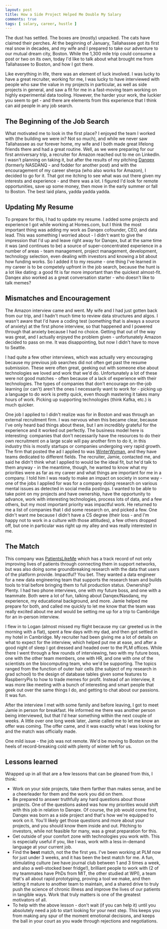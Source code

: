 ```yaml
---
layout: post
title: How a Side Project Helped Me Double My Salary
comments: true
tags: [ salary, career, hustle ]
---
```


The dust has settled. The boxes are (mostly) unpacked. The cats have claimed their perches. At the beginning of January, Tallahassee got its first real snow in decades, and my wife and I prepared to take our adventure to our mutual dream city, Boston. While the 1,300 mile trip could consume a post or two on its own, today I'd like to talk about what brought me from Tallahassee to Boston, and how I got there.  

Like everything in life, there was an element of luck involved. I was lucky to have a great recruiter, working for me, I was lucky to have interviewed with people who saw the value in my projects in particular, as well as side projects in general, and saw a fit for me in a fast-moving team working on highly experimental data tooling. However, the harder your work, the luckier you seem to get - and there are elements from this experience that I think can aid people in any job search. 

## The Beginning of the Job Search
What motivated me to look in the first place? I enjoyed the team I worked with (the building we were in? Not so much), and while we never saw Tallahassee as our forever home, my wife and I both made great lifelong friends there and had a great routine. Well, as we were preparing for our first anniversary trip, a recruiter for Amazon reached out to me on LinkedIn. I wasn't planning on taking it, but after the results of my pitching [Danqex](https://danqex.com) (formerly NASDANQ - and fodder for another post) and with the encouragement of my career sherpa (who also works for Amazon), I decided to go for it. That got me itching to see what was out there given my interests and experience - and there was a lot. I figured I'd look for remote opportunities, save up some money, then move in the early summer or fall to Boston. The best laid plans, yadda yadda yadda. 

## Updating My Resume
To prepare for this, I had to update my resume. I added some projects and experience I got while working at Homes.com, but I think the most important thing was adding my work as Danqex cofounder, CEO, and data lead. This was something I worried about - I didn't want to give the impression that I'd up and leave right away for Danqex, but at the same time it was (and continues to be) a source of super-concentrated experience in a number of areas - team management, project management, development, technology selection, even dealing with investors and knowing a bit about how funding works. So I added it to my resume - one thing I've learned in my career is to be competely upfront in the job search, because the hunt is a lot like dating: a good fit is far more important than the quickest almost-fit. Danqex also worked as a great conversation starter - who doesn't like to talk memes? 

## Mismatches and Encouragement
The Amazon interview came and went. My wife and I had just gotten back from our trip, and I hadn't much time to review data structures and algos. I wasn't aware that I'd have a coding test (something that is always a source of anxiety) at the first phone interview, so that happened and I powered through that anxiety because I had no choice. Getting that out of the way was great, and I actually enjoyed the problem given - unfortunately Amazon decided to pass on me. It was disappointing, but now I didn't have to move to Seattle. 

I had quite a few other interviews, which was actually very encouraging because my previous job searches did not often get past the resume submission. These were often great, geeking out with someone else about technologies we loved and work that we'd do. Unfortunately a lot of these were not good matches - often because of a lack of experience with their technologies. The types of companies that don't encourage on-the-job learning (or can't) aren't the ones I necessarily want to work for - picking up a language to do work is pretty quick, even though mastering it takes many hours of work. Picking up supporting technologies (think Kafka, etc.) is much quicker.

One job I applied to I didn't realize was for in Boston and was through an external recruitment firm. I was nervous when this became clear, because I've only heard bad things about these, but I am incredibly grateful for the experience and it worked out perfectly. The business model here is interesting: companies that don't necessarily have the resources to do their own recruitment on a large scale will pay another firm to do it, in this industry this is mostly startups or companies undergoing very rapid growth. The firm that posted the ad I applied to was [WinterWyman](https://www.winterwyman.com), and they have teams dedicated to different fields. The recruiter, Jamie, contacted me, and said he didn't think what I applied to would be the ideal fit, but he'd talk to them anyway - in the meantime, though, he wanted to know what my priorities were as far as my career and what things are important for me in a company. I told him I was ready to make an impact on society in some way - one of the jobs I applied for was for a company doing research on various mental issues as detected in social media postings. I wanted to be able to take point on my projects and have ownership, have the opportunity to advance, work with interesting technologies, process lots of data, and a few others, but my most important priority was impactful work. He returned to me a list of companies that I did some research on, and picked a few. One didn't want me because I didn't have a CS degree (their loss - and I'm happy not to work in a culture with those attitudes), a few others dropped off, but one in particular was right up my alley and was really interested in me.

## The Match
This company was [PatientsLikeMe](https://patientslikeme.com) which has a track record of not only improving lives of patients through connecting them in support networks, but was also doing some groundbreaking research with the data that users of the platform provide. Impactful? You bet. They wanted a data engineer for a new data engineering team that supports the research team and builds tools to trial before bringing them to full production status. Ownership? Plenty. I had two phone interviews, one with my future boss, and one with a teammate. Both were a lot of fun, talking about Danqex/Nasdanq, my experience, my educational background, and more. Jamie helped me prepare for both, and called me quickly to let me know that the team was really excited about me and would be setting me up for a trip to Cambridge for an in-person interview. 

I flew in to Logan (almost missed my flight because my car greeted us in the morning with a flat), spent a few days with my dad, and then got settled in my hotel in Cambridge. My recruiter had been giving me a lot of details on what to expect for the interview, which helped put me at ease, and after a good night of sleep I got dressed and headed over to the PLM offices. While there I went through a few rounds of interviewing, two with my future boss, one with the other team members, one with HR, and one with one of the scientists on the biocomputing team, who we'd be supporting. The topics ranged from the function of outer hair cells (the subject of my research in grad school) to the design of database tables given some features to RaspberryPis to how to trade memes for profit. Instead of an interview, it was more like meeting with a bunch of interesting and smart people that geek out over the same things I do, and getting to chat about our passions. It was fun. 

After the interview I met with some family and before leaving, I got to meet Jamie in person for breakfast. He informed me there was another person being interviewed, but that I'd hear something within the next couple of weeks. A little over one long week later, Jamie called me to let me know an offer was coming. The offer came, and it was exactly what I was looking for and the match was officially made. 

One mild issue - the job was not remote. We'd be moving to Boston on the heels of record-breaking cold with plenty of winter left for us.

## Lessons learned
Wrapped up in all that are a few lessons that can be gleaned from this, I think:
* Work on your side projects, take them farther than makes sense, and be a cheerleader for them and the work you did on them. 
* Be prepared to answer truthfully any hard questions about those projects. One of the questions asked was how my priorities would shift with this job in relation to Danqex. Of course, the job would come first, Danqex was born as a side project and that's how we're equipped to work on it. You'll likely get those questions and more about your projects, and you should know them inside and out. Pitching to investors, while not feasible for many, was a great preparation for this.
* Get outside of your comfort zone with technologies you work with. This is especially useful if you, like I was, work with a less in-demand language at your current job. 
* Find the **best** match, not the the first yes. I've been working at PLM now for just under 3 weeks, and it has been the best match for me. A fun, stimulating culture (we have journal club between 1 and 3 times a week, and also a well-stocked beer fridge!), brilliant people to work with (2 of my teammates have PhDs from MIT, the other studied at WPI), a team that's all about rapid prototyping, proving a tool we make, and then letting it mature to another team to maintain, and a shared drive to truly push the science of chronic illness and improve the lives of our patients in tangible ways. Work that truly matters is one of the greatest motivators of all. 
* To help with the above lesson - don't wait (if you can help it) until you absolutely need a job to start looking for your next step. This keeps you from making any spur of the moment emotional decisions, and keeps the ball in your court as you wade through rejections and negotiations. 